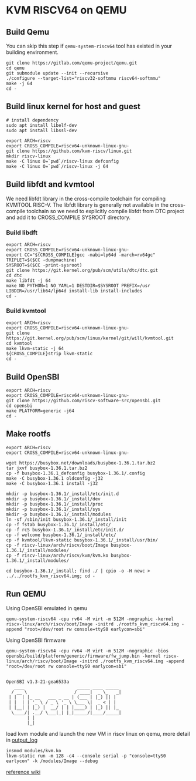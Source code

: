 # KVM RISCV64 on QEMU

## Build Qemu
You can skip this step if `qemu-system-riscv64` tool has existed in your building environment.

    git clone https://gitlab.com/qemu-project/qemu.git
    cd qemu
    git submodule update --init --recursive
    ./configure --target-list="riscv32-softmmu riscv64-softmmu"
    make -j 64
    cd -

## Build linux kernel for host and guest
 
    # install dependency
    sudo apt install libelf-dev
    sudo apt install libssl-dev
   
    export ARCH=riscv
    export CROSS_COMPILE=riscv64-unknown-linux-gnu-
    git clone https://github.com/kvm-riscv/linux.git
    mkdir riscv-linux
    make -C linux O=`pwd`/riscv-linux defconfig
    make -C linux O=`pwd`/riscv-linux -j 64

## Build libfdt and kvmtool
We need libfdt library in the cross-compile toolchain for compiling KVMTOOL RISC-V. The libfdt library is generally not available in the cross-compile toolchain so we need to explicitly compile libfdt from DTC project and add it to CROSS_COMPILE SYSROOT directory.

### Build libdft
    export ARCH=riscv
    export CROSS_COMPILE=riscv64-unknown-linux-gnu-
    export CC="${CROSS_COMPILE}gcc -mabi=lp64d -march=rv64gc"
    TRIPLET=$($CC -dumpmachine)
    SYSROOT=$($CC -print-sysroot)
    git clone https://git.kernel.org/pub/scm/utils/dtc/dtc.git
    cd dtc
    make libfdt -j 64
    make NO_PYTHON=1 NO_YAML=1 DESTDIR=$SYSROOT PREFIX=/usr LIBDIR=/usr/lib64/lp64d install-lib install-includes
    cd -

### Build kvmtool

    export ARCH=riscv
    export CROSS_COMPILE=riscv64-unknown-linux-gnu-
    git clone https://git.kernel.org/pub/scm/linux/kernel/git/will/kvmtool.git
    cd kvmtool
    make lkvm-static -j 64
    ${CROSS_COMPILE}strip lkvm-static
    cd -

## Build OpenSBI

    export ARCH=riscv
    export CROSS_COMPILE=riscv64-unknown-linux-gnu-
    git clone https://github.com/riscv-software-src/opensbi.git
    cd opensbi
    make PLATFORM=generic -j64
    cd -

## Make rootfs

    export ARCH=riscv
    export CROSS_COMPILE=riscv64-unknown-linux-gnu-

    wget https://busybox.net/downloads/busybox-1.36.1.tar.bz2
    tar jxvf busybox-1.36.1.tar.bz2
    cp -f busybox-1.36.1_defconfig busybox-1.36.1/.config
    make -C busybox-1.36.1 oldconfig -j32
    make -C busybox-1.36.1 install -j32

    mkdir -p busybox-1.36.1/_install/etc/init.d
    mkdir -p busybox-1.36.1/_install/dev
    mkdir -p busybox-1.36.1/_install/proc
    mkdir -p busybox-1.36.1/_install/sys
    mkdir -p busybox-1.36.1/_install/modules
    ln -sf /sbin/init busybox-1.36.1/_install/init
    cp -f fstab busybox-1.36.1/_install/etc/
    cp -f rcS busybox-1.36.1/_install/etc/init.d/
    cp -f welcome busybox-1.36.1/_install/etc/
    cp -f kvmtool/lkvm-static busybox-1.36.1/_install/usr/bin/
    cp -f riscv-linux/arch/riscv/boot/Image busybox-1.36.1/_install/modules/
    cp -f riscv-linux/arch/riscv/kvm/kvm.ko busybox-1.36.1/_install/modules/

    cd busybox-1.36.1/_install; find ./ | cpio -o -H newc > ../../rootfs_kvm_riscv64.img; cd -

## Run QEMU
Using OpenSBI emulated in qemu

    qemu-system-riscv64 -cpu rv64 -M virt -m 512M -nographic -kernel riscv-linux/arch/riscv/boot/Image -initrd ./rootfs_kvm_riscv64.img -append "root=/dev/root rw console=ttyS0 earlycon=sbi"

Using OpenSBI firmware

    qemu-system-riscv64 -cpu rv64 -M virt -m 512M -nographic -bios opensbi/build/platform/generic/firmware/fw_jump.bin -kernel riscv-linux/arch/riscv/boot/Image -initrd ./rootfs_kvm_riscv64.img -append "root=/dev/root rw console=ttyS0 earlycon=sbi"

```

OpenSBI v1.3-21-gea6533a
   ____                    _____ ____ _____
  / __ \                  / ____|  _ \_   _|
 | |  | |_ __   ___ _ __ | (___ | |_) || |
 | |  | | '_ \ / _ \ '_ \ \___ \|  _ < | |
 | |__| | |_) |  __/ | | |____) | |_) || |_
  \____/| .__/ \___|_| |_|_____/|____/_____|
        | |
        |_|

```

load kvm module and launch the new VM in riscv linux on qemu, more detail in [output_log](testlog)

    insmod modules/kvm.ko
    lkvm-static run -m 128 -c4 --console serial -p "console=ttyS0 earlycon" -k /modules/Image --debug

[reference wiki](https://github.com/kvm-riscv/howto/wiki/KVM-RISCV64-on-QEMU)

